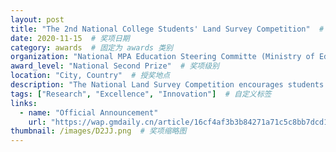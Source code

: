 ```yaml
---
layout: post
title: "The 2nd National College Students' Land Survey Competition"  # 奖项名称
date: 2020-11-15  # 奖项日期
category: awards  # 固定为 awards 类别
organization: "National MPA Education Steering Committe (Ministry of Education of China) / Land Economics Branch of China Land Society / Science Popularization Committee of China Land Association"  # 授奖单位
award_level: "National Second Prize"  # 奖项级别
location: "City, Country"  # 授奖地点
description: "The National Land Survey Competition encourages students to research local land policy innovations, aligning with high-quality development goals and fostering land management advancement."  # 奖项简要描述
tags: ["Research", "Excellence", "Innovation"]  # 自定义标签
links:
  - name: "Official Announcement"
    url: "https://wap.gmdaily.cn/article/16cf4af3b3b84271a71c5c8bb7dcd166"  # 其他相关链接
thumbnail: /images/D2JJ.png  # 奖项缩略图
---
```

